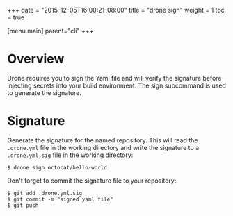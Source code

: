 +++
date = "2015-12-05T16:00:21-08:00"
title = "drone sign"
weight = 1
toc = true

[menu.main]
	parent="cli"
+++

# Overview

Drone requires you to sign the Yaml file and will verify the signature before injecting secrets into your build environment. The sign subcommand is used to generate the signature.

# Signature

Generate the signature for the named repository. This will read the `.drone.yml` file in the working directory and write the signature to a `.drone.yml.sig` file in the working directory:

```
$ drone sign octocat/hello-world
```

Don't forget to commit the signature file to your repository:

```
$ git add .drone.yml.sig
$ git commit -m "signed yaml file"
$ git push
```
